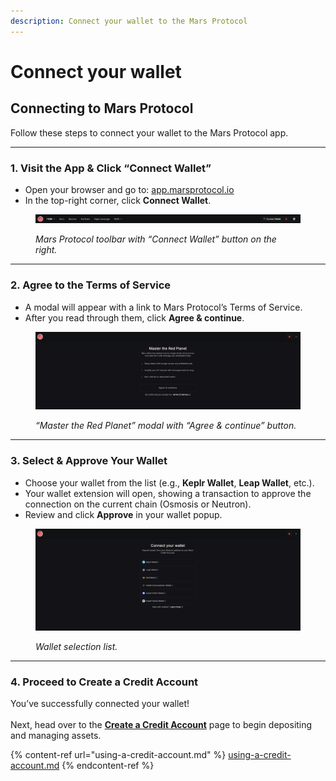 ```yaml
---
description: Connect your wallet to the Mars Protocol
---
```


# Connect your wallet

## Connecting to Mars Protocol

Follow these steps to connect your wallet to the Mars Protocol app.

***

### 1. Visit the App & Click “Connect Wallet”

* Open your browser and go to: [app.marsprotocol.io](https://app.marsprotocol.io/)
* In the top-right corner, click **Connect Wallet**.

<figure><img src="../.gitbook/assets/header.png" alt=""><figcaption><p><em>Mars Protocol toolbar with “Connect Wallet” button on the right.</em></p></figcaption></figure>

***

### 2. Agree to the Terms of Service

* A modal will appear with a link to Mars Protocol’s Terms of Service.
* After you read through them, click **Agree & continue**.

<figure><img src="../.gitbook/assets/connect.png" alt=""><figcaption><p><em>“Master the Red Planet” modal with “Agree &#x26; continue” button.</em></p></figcaption></figure>

***

### 3. Select & Approve Your Wallet

* Choose your wallet from the list (e.g., **Keplr Wallet**, **Leap Wallet**, etc.).
* Your wallet extension will open, showing a transaction to approve the connection on the current chain (Osmosis or Neutron).
* Review and click **Approve** in your wallet popup.

<figure><img src="../.gitbook/assets/select.png" alt=""><figcaption><p><em>Wallet selection list.</em></p></figcaption></figure>

***

### 4. Proceed to Create a Credit Account

You’ve successfully connected your wallet! \
\
Next, head over to the [**Create a Credit Account**](using-a-credit-account.md) page to begin depositing and managing assets.

{% content-ref url="using-a-credit-account.md" %}
[using-a-credit-account.md](using-a-credit-account.md)
{% endcontent-ref %}
